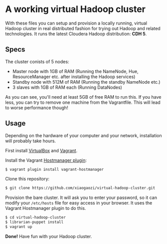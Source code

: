 # A working virtual Hadoop cluster

With these files you can setup and provision a locally running, virtual Hadoop cluster in real distributed fashion for trying out Hadoop and related technologies. It runs the latest Cloudera Hadoop distribution: **CDH 5**.

## Specs

The cluster conists of 5 nodes:

* Master node with 1GB of RAM (Running the NameNode, Hue, ResourceManager etc. after installing the Hadoop services)
* Standby node with 512M of RAM (Running the standby NameNode etc.)
* 3 slaves with 1GB of RAM each (Running DataNodes)

As you can see, you'll need at least 5GB of free RAM to run this. If you have less, you can try to remove one machine from the Vagrantfile. This will lead to worse performance though!

## Usage

Depending on the hardware of your computer and your network, installation will probably take hours.

First install [VirtualBox](https://www.virtualbox.org) and [Vagrant](http://www.vagrantup.com).

Install the Vagrant [Hostmanager plugin](https://github.com/smdahlen/vagrant-hostmanager):

```bash
$ vagrant plugin install vagrant-hostmanager
```

Clone this repository:

```bash
$ git clone https://github.com/xiaogaozi/virtual-hadoop-cluster.git
```

Provision the bare cluster. It will ask you to enter your password, so it can modify your `/etc/hosts` file for easy access in your browser. It uses the Vagrant Hostmanager plugin to do this.

```bash
$ cd virtual-hadoop-cluster
$ librarian-puppet install
$ vagrant up
```

**Done!** Have fun with your Hadoop cluster.
